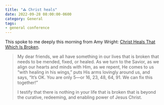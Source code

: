 ```yaml
---
title: "⛪️ Christ heals"
date: 2022-09-28 08:00:00-0600
category: General
tags:
- general conference
---
```


This spoke to me deeply this morning from Amy Wright: [Christ Heals That Which Is Broken](https://www.churchofjesuschrist.org/study/general-conference/2022/04/42wright?id=p29-p30&lang=eng#p29).

> My dear friends, we all have something in our lives that is broken that needs to be mended, fixed, or healed. As we turn to the Savior, as we align our hearts and minds with Him, as we repent, He comes to us “with healing in his wings,” puts His arms lovingly around us, and says, “It’s OK. You are only 5﻿—or 16, 23, 48, 64, 91. We can fix this together!”
> 
> I testify that there is nothing in your life that is broken that is beyond the curative, redeeming, and enabling power of Jesus Christ.



